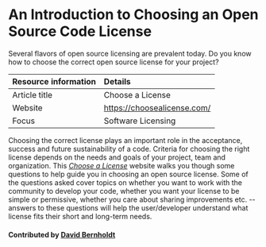 # An Introduction to Choosing an Open Source Code License

Several flavors of open source licensing are prevalent today.  Do you know how to choose the correct open source license for your project?

Resource information | Details
:--- | :--- 
Article title | Choose a License
Website | https://choosealicense.com/
Focus | Software Licensing

Choosing the correct license plays an important role in the acceptance, success and future sustainability of a code. Criteria for choosing the right license depends on the needs and goals of your project, team and organization. 
This *[Choose a License](https://choosealicense.com/)* website walks you though some questions to help guide you in choosing an open source license. Some of the questions asked cover topics on whether you want to work with the community to develop your code, whether you want your license to be simple or permissive, whether you care about sharing improvements etc. -- answers to these questions will help the user/developer understand what license fits their short and long-term needs.

#### Contributed by [David Bernholdt](http://github.com/bernhold "David Bernholdt")

<!---
Publish: yes
Categories: collaboration
Topics: licensing
Tags: website
Level: 2
Prerequisites: defaults
Aggregate: none
--->
